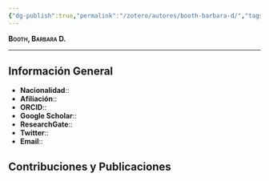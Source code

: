 ```yaml
---
{"dg-publish":true,"permalink":"/zotero/autores/booth-barbara-d/","tags":["#autor","#researcher"]}
---
```



<span style="font-variant:small-caps; font-weight: bold;"> Booth, Barbara D. </span>

---


## Información General

- **Nacionalidad**:: 
- **Afiliación**:: 
- **ORCID**:: 
- **Google Scholar**:: 
- **ResearchGate**:: 
- **Twitter**:: 
- **Email**::
  
## Contribuciones y Publicaciones






